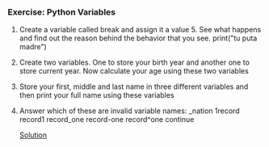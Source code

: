 ### Exercise: Python Variables
1. Create a variable called break and assign it a value 5. See what happens and find out the reason behind the behavior that you see.
print("tu puta madre")
2. Create two variables. One to store your birth year and another one to store current year. Now calculate your age using these two variables
3. Store your first, middle and last name in three different variables and then print your full name using these variables
4. Answer which of these are invalid variable names: 
   _nation
   1record
   record1
   record_one
   record-one
   record^one
   continue
   
   [Solution](https://github.com/codebasics/py/blob/master/Basics/Exercise/2_variables/2_variables_exercise.ipynb)